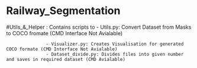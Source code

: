 # Railway_Segmentation

#Utils_&_Helper : Contains scripts to
                   - Utils.py: Convert Dataset from Masks to COCO fromate (CMD Interface Not Avialable)
              
                   - Visualizer.py: Creates Visualisation for generated COCO formate (CMD Interface Not Avialable)
                   - Dataset_divide.py: Divides files into given number and saves in required dataset (CMD Avialable)
                          
                          
